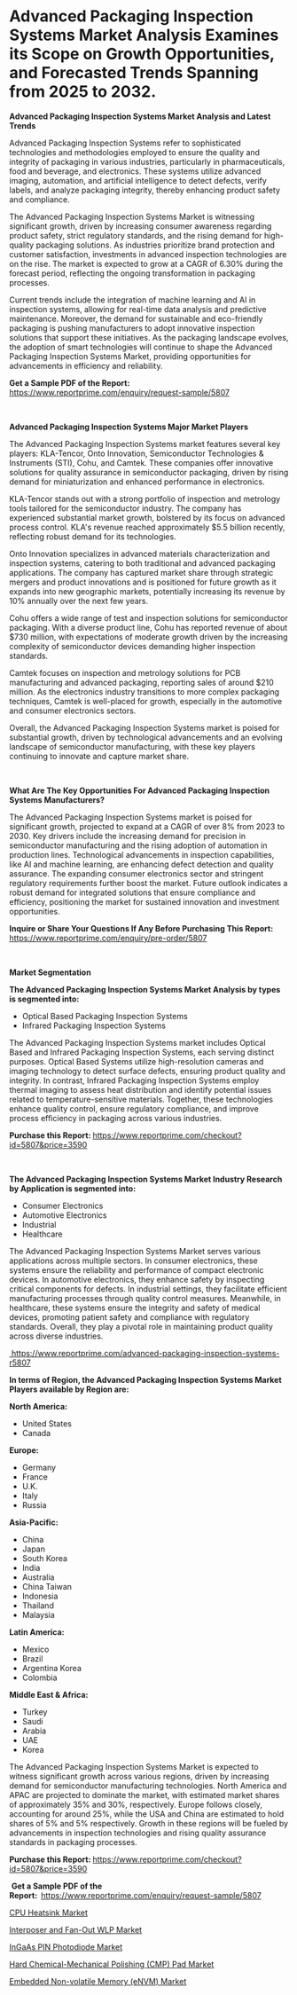 <p><h1>Advanced Packaging Inspection Systems Market Analysis Examines its Scope on Growth Opportunities, and Forecasted Trends Spanning from 2025 to 2032.</h1></p><p><strong>Advanced Packaging Inspection Systems Market Analysis and Latest Trends</strong></p>
<p><p>Advanced Packaging Inspection Systems refer to sophisticated technologies and methodologies employed to ensure the quality and integrity of packaging in various industries, particularly in pharmaceuticals, food and beverage, and electronics. These systems utilize advanced imaging, automation, and artificial intelligence to detect defects, verify labels, and analyze packaging integrity, thereby enhancing product safety and compliance.</p><p>The Advanced Packaging Inspection Systems Market is witnessing significant growth, driven by increasing consumer awareness regarding product safety, strict regulatory standards, and the rising demand for high-quality packaging solutions. As industries prioritize brand protection and customer satisfaction, investments in advanced inspection technologies are on the rise. The market is expected to grow at a CAGR of 6.30% during the forecast period, reflecting the ongoing transformation in packaging processes.</p><p>Current trends include the integration of machine learning and AI in inspection systems, allowing for real-time data analysis and predictive maintenance. Moreover, the demand for sustainable and eco-friendly packaging is pushing manufacturers to adopt innovative inspection solutions that support these initiatives. As the packaging landscape evolves, the adoption of smart technologies will continue to shape the Advanced Packaging Inspection Systems Market, providing opportunities for advancements in efficiency and reliability.</p></p>
<p><strong>Get a Sample PDF of the Report:&nbsp;</strong> <a href="https://www.reportprime.com/enquiry/request-sample/5807?utm_campaign=57&utm_medium=2&utm_source=Github&utm_content=ia&utm_term=19032025&utm_id=advanced-packaging-inspection-systems">https://www.reportprime.com/enquiry/request-sample/5807</a></p>
<p>&nbsp;</p>
<p><strong>Advanced Packaging Inspection Systems Major Market Players</strong></p>
<p><p>The Advanced Packaging Inspection Systems market features several key players: KLA-Tencor, Onto Innovation, Semiconductor Technologies & Instruments (STI), Cohu, and Camtek. These companies offer innovative solutions for quality assurance in semiconductor packaging, driven by rising demand for miniaturization and enhanced performance in electronics.</p><p>KLA-Tencor stands out with a strong portfolio of inspection and metrology tools tailored for the semiconductor industry. The company has experienced substantial market growth, bolstered by its focus on advanced process control. KLA's revenue reached approximately $5.5 billion recently, reflecting robust demand for its technologies.</p><p>Onto Innovation specializes in advanced materials characterization and inspection systems, catering to both traditional and advanced packaging applications. The company has captured market share through strategic mergers and product innovations and is positioned for future growth as it expands into new geographic markets, potentially increasing its revenue by 10% annually over the next few years.</p><p>Cohu offers a wide range of test and inspection solutions for semiconductor packaging. With a diverse product line, Cohu has reported revenue of about $730 million, with expectations of moderate growth driven by the increasing complexity of semiconductor devices demanding higher inspection standards.</p><p>Camtek focuses on inspection and metrology solutions for PCB manufacturing and advanced packaging, reporting sales of around $210 million. As the electronics industry transitions to more complex packaging techniques, Camtek is well-placed for growth, especially in the automotive and consumer electronics sectors.</p><p>Overall, the Advanced Packaging Inspection Systems market is poised for substantial growth, driven by technological advancements and an evolving landscape of semiconductor manufacturing, with these key players continuing to innovate and capture market share.</p></p>
<p>&nbsp;</p>
<p><strong>What Are The Key Opportunities For Advanced Packaging Inspection Systems Manufacturers?</strong></p>
<p><p>The Advanced Packaging Inspection Systems market is poised for significant growth, projected to expand at a CAGR of over 8% from 2023 to 2030. Key drivers include the increasing demand for precision in semiconductor manufacturing and the rising adoption of automation in production lines. Technological advancements in inspection capabilities, like AI and machine learning, are enhancing defect detection and quality assurance. The expanding consumer electronics sector and stringent regulatory requirements further boost the market. Future outlook indicates a robust demand for integrated solutions that ensure compliance and efficiency, positioning the market for sustained innovation and investment opportunities.</p></p>
<p><strong>Inquire or Share Your Questions If Any Before Purchasing This Report:</strong> <a href="https://www.reportprime.com/enquiry/pre-order/5807?utm_campaign=57&utm_medium=2&utm_source=Github&utm_content=ia&utm_term=19032025&utm_id=advanced-packaging-inspection-systems">https://www.reportprime.com/enquiry/pre-order/5807</a></p>
<p>&nbsp;</p>
<p><strong>Market Segmentation</strong></p>
<p><strong>The Advanced Packaging Inspection Systems Market Analysis by types is segmented into:</strong></p>
<p><ul><li>Optical Based Packaging Inspection Systems</li><li>Infrared Packaging Inspection Systems</li></ul></p>
<p><p>The Advanced Packaging Inspection Systems market includes Optical Based and Infrared Packaging Inspection Systems, each serving distinct purposes. Optical Based Systems utilize high-resolution cameras and imaging technology to detect surface defects, ensuring product quality and integrity. In contrast, Infrared Packaging Inspection Systems employ thermal imaging to assess heat distribution and identify potential issues related to temperature-sensitive materials. Together, these technologies enhance quality control, ensure regulatory compliance, and improve process efficiency in packaging across various industries.</p></p>
<p><strong>Purchase this Report:&nbsp;</strong><a href="https://www.reportprime.com/checkout?id=5807&price=3590&utm_campaign=57&utm_medium=2&utm_source=Github&utm_content=ia&utm_term=19032025&utm_id=advanced-packaging-inspection-systems">https://www.reportprime.com/checkout?id=5807&price=3590</a></p>
<p>&nbsp;</p>
<p><strong>The Advanced Packaging Inspection Systems Market Industry Research by Application is segmented into:</strong></p>
<p><ul><li>Consumer Electronics</li><li>Automotive Electronics</li><li>Industrial</li><li>Healthcare</li></ul></p>
<p><p>The Advanced Packaging Inspection Systems Market serves various applications across multiple sectors. In consumer electronics, these systems ensure the reliability and performance of compact electronic devices. In automotive electronics, they enhance safety by inspecting critical components for defects. In industrial settings, they facilitate efficient manufacturing processes through quality control measures. Meanwhile, in healthcare, these systems ensure the integrity and safety of medical devices, promoting patient safety and compliance with regulatory standards. Overall, they play a pivotal role in maintaining product quality across diverse industries.</p></p>
<p><a href="https://www.reportprime.com/advanced-packaging-inspection-systems-r5807?utm_campaign=57&utm_medium=2&utm_source=Github&utm_content=ia&utm_term=19032025&utm_id=advanced-packaging-inspection-systems">&nbsp;https://www.reportprime.com/advanced-packaging-inspection-systems-r5807</a></p>
<p><strong>In terms of Region, the Advanced Packaging Inspection Systems Market Players available by Region are:</strong></p>
<p>
    <p> <strong> North America: </strong>
        <ul>
            <li>United States</li>
            <li>Canada</li>
        </ul>
        </p> 
    <p> <strong> Europe: </strong>
        <ul>
            <li>Germany</li>
            <li>France</li>
            <li>U.K.</li>
            <li>Italy</li>
            <li>Russia</li>
        </ul>
        </p> 
    <p> <strong> Asia-Pacific: </strong>
        <ul>
            <li>China</li>
            <li>Japan</li>
            <li>South Korea</li>
            <li>India</li>
            <li>Australia</li>
            <li>China Taiwan</li>
            <li>Indonesia</li>
            <li>Thailand</li>
            <li>Malaysia</li>
        </ul>
        </p> 
    <p> <strong> Latin America: </strong>
        <ul>
            <li>Mexico</li>
            <li>Brazil</li>
            <li>Argentina Korea</li>
            <li>Colombia</li>
        </ul>
        </p> 
    <p> <strong> Middle East & Africa: </strong>
        <ul>
            <li>Turkey</li>
            <li>Saudi</li>
            <li>Arabia</li>
            <li>UAE</li>
            <li>Korea</li>
        </ul>
    </p>
    </p>
<p><p>The Advanced Packaging Inspection Systems Market is expected to witness significant growth across various regions, driven by increasing demand for semiconductor manufacturing technologies. North America and APAC are projected to dominate the market, with estimated market shares of approximately 35% and 30%, respectively. Europe follows closely, accounting for around 25%, while the USA and China are estimated to hold shares of 5% and 5% respectively. Growth in these regions will be fueled by advancements in inspection technologies and rising quality assurance standards in packaging processes.</p></p>
<p><strong>Purchase this Report: </strong><a href="https://www.reportprime.com/checkout?id=5807&price=3590&utm_campaign=57&utm_medium=2&utm_source=Github&utm_content=ia&utm_term=19032025&utm_id=advanced-packaging-inspection-systems">https://www.reportprime.com/checkout?id=5807&price=3590</a></p>
<p>&nbsp;<strong>Get a Sample PDF of the Report:&nbsp;&nbsp;</strong><a href="https://www.reportprime.com/enquiry/request-sample/5807?utm_campaign=57&utm_medium=2&utm_source=Github&utm_content=ia&utm_term=19032025&utm_id=advanced-packaging-inspection-systems">https://www.reportprime.com/enquiry/request-sample/5807</a></p>
<p><strong></strong></p>
<p><p><a href="https://github.com/direepittr/Market-Research-Report-List-1/blob/main/cpu-heatsink-market.md?utm_campaign=57&utm_medium=2&utm_source=Github&utm_content=ia&utm_term=19032025&utm_id=advanced-packaging-inspection-systems">CPU Heatsink Market</a></p><p><a href="https://github.com/snakewaduddx/Market-Research-Report-List-1/blob/main/interposer-and-fan-out-wlp-market.md?utm_campaign=57&utm_medium=2&utm_source=Github&utm_content=ia&utm_term=19032025&utm_id=advanced-packaging-inspection-systems">Interposer and Fan-Out WLP Market</a></p><p><a href="https://github.com/zeyddaddo4/Market-Research-Report-List-1/blob/main/ingaas-pin-photodiode-market.md?utm_campaign=57&utm_medium=2&utm_source=Github&utm_content=ia&utm_term=19032025&utm_id=advanced-packaging-inspection-systems">InGaAs PIN Photodiode Market</a></p><p><a href="https://github.com/pllahoithana9/Market-Research-Report-List-1/blob/main/hard-chemical-mechanical-polishing-cmp-pad-market.md?utm_campaign=57&utm_medium=2&utm_source=Github&utm_content=ia&utm_term=19032025&utm_id=advanced-packaging-inspection-systems">Hard Chemical-Mechanical Polishing (CMP) Pad Market</a></p><p><a href="https://github.com/houltngake/Market-Research-Report-List-1/blob/main/embedded-non-volatile-memory-envm-market.md?utm_campaign=57&utm_medium=2&utm_source=Github&utm_content=ia&utm_term=19032025&utm_id=advanced-packaging-inspection-systems">Embedded Non-volatile Memory (eNVM) Market</a></p></p>